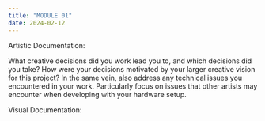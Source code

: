 ```yaml
---
title: "MODULE 01"
date: 2024-02-12
---
```


Artistic Documentation:

What creative decisions did you work lead you to, and which decisions did you take?
How were your decisions motivated by your larger creative vision for this project?
In the same vein, also address any technical issues you encountered in your work. 
Particularly focus on issues that other artists may encounter when developing with your hardware setup.


Visual Documentation:

